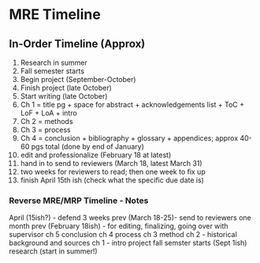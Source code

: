 # MRE Timeline

## In-Order Timeline (Approx)
1. Research in summer
2. Fall semester starts
3. Begin project (September-October)
4. Finish project (late October)
5. Start writing (late October)
6. Ch 1 = title pg + space for abstract + acknowledgements list + ToC + LoF + LoA + intro
7. Ch 2 = methods
8. Ch 3 = process
9. Ch 4 = conclusion + bibliography + glossary + appendices; approx 40-60 pgs total (done by end of January)
10. edit and professionalize (February 18 at latest)
11. hand in to send to reviewers (March 18, latest March 31)
12. two weeks for reviewers to read; then one week to fix up
13. finish April 15th ish (check what the specific due date is)

### Reverse MRE/MRP Timeline - Notes
April (15ish?) - defend
3 weeks prev (March 18-25)- send to reviewers
one month prev (February 18ish) - for editing, finalizing, going over with supervisor
ch 5 conclusion
ch 4 process
ch 3 method
ch 2 - historical background and sources
ch 1 - intro
project
fall semster starts (Sept 1ish)
research (start in summer!)
